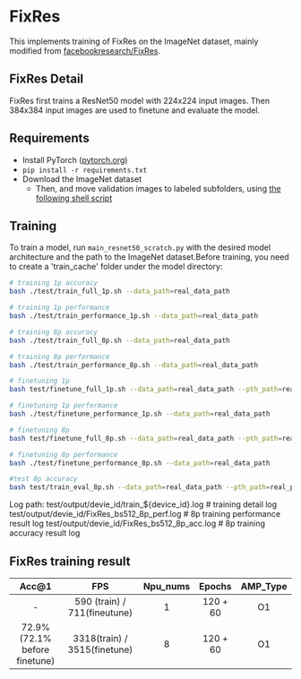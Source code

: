 # FixRes

This implements training of FixRes on the ImageNet dataset, mainly modified from [facebookresearch/FixRes](https://github.com/facebookresearch/FixRes).

## FixRes Detail

FixRes first trains a ResNet50 model with 224x224 input images. Then 384x384 input images are used to finetune and evaluate the model.


## Requirements

- Install PyTorch ([pytorch.org](http://pytorch.org))
- `pip install -r requirements.txt`
- Download the ImageNet dataset
    - Then, and move validation images to labeled subfolders, using [the following shell script](https://raw.githubusercontent.com/soumith/imagenetloader.torch/master/valprep.sh)

## Training

To train a model, run `main_resnet50_scratch.py` with the desired model architecture and the path to the ImageNet dataset.Before training, you need to create a 'train_cache' folder under the model directory:

```bash
# training 1p accuracy
bash ./test/train_full_1p.sh --data_path=real_data_path

# training 1p performance
bash ./test/train_performance_1p.sh --data_path=real_data_path

# training 8p accuracy
bash ./test/train_full_8p.sh --data_path=real_data_path

# training 8p performance
bash ./test/train_performance_8p.sh --data_path=real_data_path

# finetuning 1p 
bash test/finetune_full_1p.sh --data_path=real_data_path --pth_path=real_pre_train_model_path

# finetuning 1p performance
bash ./test/finetune_performance_1p.sh --data_path=real_data_path

# finetuning 8p 
bash test/finetune_full_8p.sh --data_path=real_data_path --pth_path=real_pre_train_model_path

# finetuning 8p performance
bash ./test/finetune_performance_8p.sh --data_path=real_data_path

#test 8p accuracy
bash test/train_eval_8p.sh --data_path=real_data_path --pth_path=real_pre_train_model_path

```

Log path:
    test/output/devie_id/train_${device_id}.log           # training detail log
    test/output/devie_id/FixRes_bs512_8p_perf.log         # 8p training performance result log
    test/output/devie_id/FixRes_bs512_8p_acc.log          # 8p training accuracy result log



## FixRes training result

| Acc@1    | FPS       | Npu_nums | Epochs   | AMP_Type |
| :------: | :------:  | :------: | :------: | :------: |
| -        | 590 (train) / 711(fineutune) | 1        | 120 + 60 | O1       |
| 72.9% (72.1% before finetune)    | 3318(train) / 3515(finetune) | 8        | 120 + 60 | O1       |